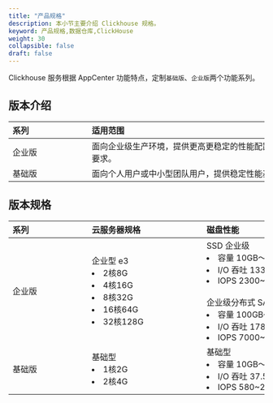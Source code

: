 ```yaml
---
title: "产品规格"
description: 本小节主要介绍 Clickhouse 规格。 
keyword: 产品规格,数据仓库,ClickHouse
weight: 30
collapsible: false
draft: false
---
```



Clickhouse 服务根据 AppCenter 功能特点，定制`基础版`、`企业版`两个功能系列。

## 版本介绍

|<span style="display:inline-block;width:140px">系列</span> |<span style="display:inline-block;width:520px">适用范围</span>|
|:----|:----|
|   企业版      | 面向企业级生产环境，提供更高更稳定的性能配置，满足企业高性能业务要求。     | 
|   基础版      | 面向个人用户或中小型团队用户，提供稳定性能基础配置，高性价比。    | 

## 版本规格

|<span style="display:inline-block;width:140px">系列</span> |<span style="display:inline-block;width:210px">云服务器规格</span>|<span style="display:inline-block;width:310px">磁盘性能</span>|
|:----|:----|:----|
|   企业版     |  企业型 e3 <li>2核8G <li> 4核16G  <li>8核32G <li>16核64G <li> 32核128G|  SSD 企业级 <li> 容量 10GB～2000GB <li>I/O 吞吐 133~320MB/s <li>IOPS 2300~30000 <br> <br>企业级分布式 SAN（NeonSAN) <li> 容量 100GB～2000GB <li>I/O 吞吐 178~350MB/s <li>IOPS 7000~50000  | 
|   基础版     | 基础型 <li>1核2G  <li> 2核4G   |  基础型 <li> 容量 10GB～2000GB <li>I/O 吞吐 37.5~100MB/s <li>IOPS 580~2500 | 

